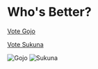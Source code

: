 # Who's Better?
<a href="https://brainlos.github.io/option-1/" id="GojoLink">Vote Gojo</a>

<a href="https://brainlos.github.io/option-2/" id="SukunaLink">Vote Sukuna</a>

<img src="https://i.imgur.com/nNcwcXE.jpg" alt="Gojo">
<img src="https://i.imgur.com/fajTBjq.jpg" alt="Sukuna">
